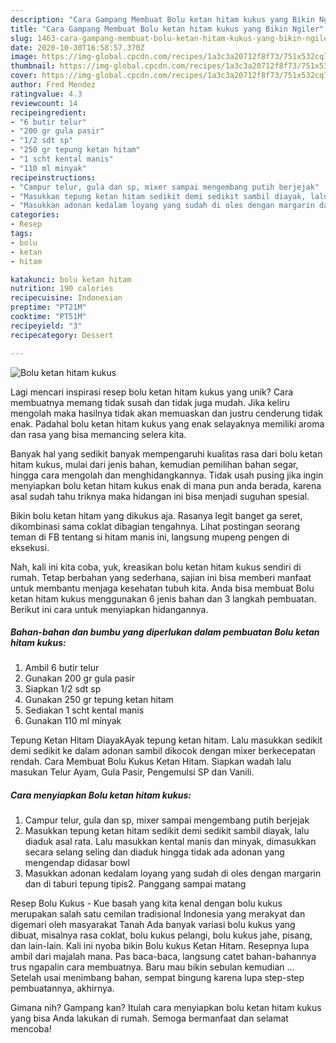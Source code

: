```yaml
---
description: "Cara Gampang Membuat Bolu ketan hitam kukus yang Bikin Ngiler"
title: "Cara Gampang Membuat Bolu ketan hitam kukus yang Bikin Ngiler"
slug: 1463-cara-gampang-membuat-bolu-ketan-hitam-kukus-yang-bikin-ngiler
date: 2020-10-30T16:58:57.370Z
image: https://img-global.cpcdn.com/recipes/1a3c3a20712f8f73/751x532cq70/bolu-ketan-hitam-kukus-foto-resep-utama.jpg
thumbnail: https://img-global.cpcdn.com/recipes/1a3c3a20712f8f73/751x532cq70/bolu-ketan-hitam-kukus-foto-resep-utama.jpg
cover: https://img-global.cpcdn.com/recipes/1a3c3a20712f8f73/751x532cq70/bolu-ketan-hitam-kukus-foto-resep-utama.jpg
author: Fred Mendez
ratingvalue: 4.3
reviewcount: 14
recipeingredient:
- "6 butir telur"
- "200 gr gula pasir"
- "1/2 sdt sp"
- "250 gr tepung ketan hitam"
- "1 scht kental manis"
- "110 ml minyak"
recipeinstructions:
- "Campur telur, gula dan sp, mixer sampai mengembang putih berjejak"
- "Masukkan tepung ketan hitam sedikit demi sedikit sambil diayak, lalu diaduk asal rata. Lalu masukkan kental manis dan minyak, dimasukkan secara selang seling dan diaduk hingga tidak ada adonan yang mengendap didasar bowl"
- "Masukkan adonan kedalam loyang yang sudah di oles dengan margarin dan di taburi tepung tipis2. Panggang sampai matang"
categories:
- Resep
tags:
- bolu
- ketan
- hitam

katakunci: bolu ketan hitam 
nutrition: 190 calories
recipecuisine: Indonesian
preptime: "PT21M"
cooktime: "PT51M"
recipeyield: "3"
recipecategory: Dessert

---
```



![Bolu ketan hitam kukus](https://img-global.cpcdn.com/recipes/1a3c3a20712f8f73/751x532cq70/bolu-ketan-hitam-kukus-foto-resep-utama.jpg)

Lagi mencari inspirasi resep bolu ketan hitam kukus yang unik? Cara membuatnya memang tidak susah dan tidak juga mudah. Jika keliru mengolah maka hasilnya tidak akan memuaskan dan justru cenderung tidak enak. Padahal bolu ketan hitam kukus yang enak selayaknya memiliki aroma dan rasa yang bisa memancing selera kita.

Banyak hal yang sedikit banyak mempengaruhi kualitas rasa dari bolu ketan hitam kukus, mulai dari jenis bahan, kemudian pemilihan bahan segar, hingga cara mengolah dan menghidangkannya. Tidak usah pusing jika ingin menyiapkan bolu ketan hitam kukus enak di mana pun anda berada, karena asal sudah tahu triknya maka hidangan ini bisa menjadi suguhan spesial.

Bikin bolu ketan hitam yang dikukus aja. Rasanya legit banget ga seret, dikombinasi sama coklat dibagian tengahnya. Lihat postingan seorang teman di FB tentang si hitam manis ini, langsung mupeng pengen di eksekusi.


Nah, kali ini kita coba, yuk, kreasikan bolu ketan hitam kukus sendiri di rumah. Tetap berbahan yang sederhana, sajian ini bisa memberi manfaat untuk membantu menjaga kesehatan tubuh kita. Anda bisa membuat Bolu ketan hitam kukus menggunakan 6 jenis bahan dan 3 langkah pembuatan. Berikut ini cara untuk menyiapkan hidangannya.

<!--inarticleads1-->

##### Bahan-bahan dan bumbu yang diperlukan dalam pembuatan Bolu ketan hitam kukus:

1. Ambil 6 butir telur
1. Gunakan 200 gr gula pasir
1. Siapkan 1/2 sdt sp
1. Gunakan 250 gr tepung ketan hitam
1. Sediakan 1 scht kental manis
1. Gunakan 110 ml minyak


Tepung Ketan Hitam DiayakAyak tepung ketan hitam. Lalu masukkan sedikit demi sedikit ke dalam adonan sambil dikocok dengan mixer berkecepatan rendah. Cara Membuat Bolu Kukus Ketan Hitam. Siapkan wadah lalu masukan Telur Ayam, Gula Pasir, Pengemulsi SP dan Vanili. 

<!--inarticleads2-->

##### Cara menyiapkan Bolu ketan hitam kukus:

1. Campur telur, gula dan sp, mixer sampai mengembang putih berjejak
1. Masukkan tepung ketan hitam sedikit demi sedikit sambil diayak, lalu diaduk asal rata. Lalu masukkan kental manis dan minyak, dimasukkan secara selang seling dan diaduk hingga tidak ada adonan yang mengendap didasar bowl
1. Masukkan adonan kedalam loyang yang sudah di oles dengan margarin dan di taburi tepung tipis2. Panggang sampai matang


Resep Bolu Kukus - Kue basah yang kita kenal dengan bolu kukus merupakan salah satu cemilan tradisional Indonesia yang merakyat dan digemari oleh masyarakat Tanah Ada banyak variasi bolu kukus yang dibuat, misalnya rasa coklat, bolu kukus pelangi, bolu kukus jahe, pisang, dan lain-lain. Kali ini nyoba bikin Bolu kukus Ketan Hitam. Resepnya lupa ambil dari majalah mana. Pas baca-baca, langsung catet bahan-bahannya trus ngapalin cara membuatnya. Baru mau bikin sebulan kemudian … Setelah usai menimbang bahan, sempat bingung karena lupa step-step pembuatannya, akhirnya. 

Gimana nih? Gampang kan? Itulah cara menyiapkan bolu ketan hitam kukus yang bisa Anda lakukan di rumah. Semoga bermanfaat dan selamat mencoba!
